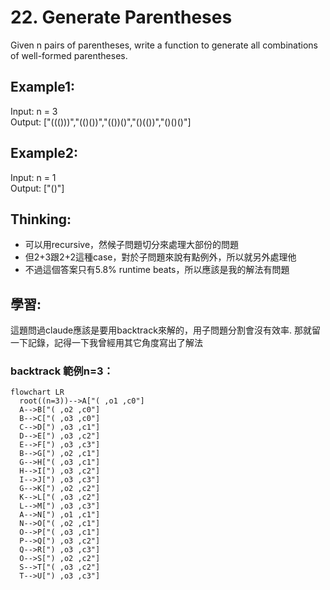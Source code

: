 # 22. Generate Parentheses

Given n pairs of parentheses, write a function to generate all combinations of well-formed parentheses.

## Example1:

Input: n = 3\
Output: ["((()))","(()())","(())()","()(())","()()()"]

## Example2:

Input: n = 1\
Output: ["()"]

## Thinking:
- 可以用recursive，然候子問題切分來處理大部份的問題
- 但2+3跟2+2這種case，對於子問題來說有點例外，所以就另外處理他
- 不過這個答案只有5.8% runtime beats，所以應該是我的解法有問題

## 學習:
這題問過claude應該是要用backtrack來解的，用子問題分割會沒有效率.
那就留一下記錄，記得一下我曾經用其它角度寫出了解法

### backtrack 範例n=3：
```mermaid
flowchart LR
  root((n=3))-->A["( ,o1 ,c0"]
  A-->B["( ,o2 ,c0"]
  B-->C["( ,o3 ,c0"]
  C-->D[") ,o3 ,c1"]
  D-->E[") ,o3 ,c2"]
  E-->F[") ,o3 ,c3"]
  B-->G[") ,o2 ,c1"]
  G-->H["( ,o3 ,c1"]
  H-->I[") ,o3 ,c2"]
  I-->J[") ,o3 ,c3"]
  G-->K[") ,o2 ,c2"]
  K-->L["( ,o3 ,c2"]
  L-->M[") ,o3 ,c3"]
  A-->N[") ,o1 ,c1"]
  N-->O["( ,o2 ,c1"]
  O-->P["( ,o3 ,c1"]
  P-->Q[") ,o3 ,c2"]
  Q-->R[") ,o3 ,c3"]
  O-->S[") ,o2 ,c2"]
  S-->T["( ,o3 ,c2"]
  T-->U[") ,o3 ,c3"]
```

